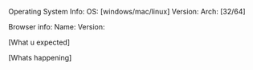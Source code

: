 Operating System Info:
OS: [windows/mac/linux]
Version: 
Arch: [32/64]

Browser info:
Name:
Version:

[What u expected]

[Whats happening]

